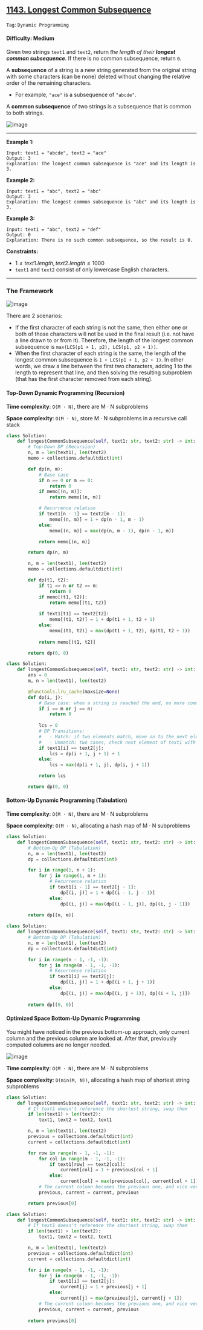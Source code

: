 ## [1143. Longest Common Subsequence](https://leetcode.com/problems/longest-common-subsequence)

```Tag```: ```Dynamic Programming```

#### Difficulty: Medium

Given two strings ```text1``` and ```text2```, return _the length of their __longest common subsequence___. If there is no common subsequence, return ```0```.

A __subsequence__ of a string is a new string generated from the original string with some characters (can be none) deleted without changing the relative order of the remaining characters.

- For example, ```"ace"``` is a subsequence of ```"abcde"```.

A __common subsequence__ of two strings is a subsequence that is common to both strings.

![image](https://github.com/quananhle/Python/assets/35042430/ab462b4d-e783-4b57-a570-3833b3a4d86c)

---

__Example 1:__
```
Input: text1 = "abcde", text2 = "ace" 
Output: 3  
Explanation: The longest common subsequence is "ace" and its length is 3.
```

__Example 2:__
```
Input: text1 = "abc", text2 = "abc"
Output: 3
Explanation: The longest common subsequence is "abc" and its length is 3.
```

__Example 3:__
```
Input: text1 = "abc", text2 = "def"
Output: 0
Explanation: There is no such common subsequence, so the result is 0.
```

__Constraints:__

- $1 \le text1.length, text2.length \le 1000$
- ```text1``` and ```text2``` consist of only lowercase English characters.

---

### The Framework

![image](https://leetcode.com/problems/longest-common-subsequence/solutions/598321/Figures/1143/subproblem_partial_graph_with_all_links.png)

There are 2 scenarios:

   - If the first character of each string is not the same, then either one or both of those characters will not be used in the final result (i.e. not have a line drawn to or from it). Therefore, the length of the longest common subsequence is ```max(LCS(p1 + 1, p2), LCS(p1, p2 + 1))```.
   - When the first character of each string is the same, the length of the longest common subsequence is ```1 + LCS(p1 + 1, p2 + 1)```. In other words, we draw a line between the first two characters, adding 1 to the length to represent that line, and then solving the resulting subproblem (that has the first character removed from each string).

#### Top-Down Dynamic Programming (Recursion)

__Time complexity__: ```O(M ⋅ N)```, there are M ⋅ N subproblems

__Space complexity__: ```O(M ⋅ N)```, store M ⋅ N subproblems in a recursive call stack

```Python
class Solution:
    def longestCommonSubsequence(self, text1: str, text2: str) -> int:
        # Top-Down DP (Recursion)
        n, m = len(text1), len(text2)
        memo = collections.defaultdict(int)

        def dp(n, m):
            # Base case
            if n == 0 or m == 0:
                return 0
            if memo[(n, m)]:
                return memo[(n, m)]

            # Recurrence relation
            if text1[n - 1] == text2[m - 1]:
                memo[(n, m)] = 1 + dp(n - 1, m - 1)
            else:
                memo[(n, m)] = max(dp(n, m - 1), dp(n - 1, m))

            return memo[(n, m)]

        return dp(n, m)
```

```Python
        n, m = len(text1), len(text2)
        memo = collections.defaultdict(int)

        def dp(t1, t2):
            if t1 == n or t2 == m:
                return 0
            if memo[(t1, t2)]:
                return memo[(t1, t2)]
            
            if text1[t1] == text2[t2]:
                memo[(t1, t2)] = 1 + dp(t1 + 1, t2 + 1)
            else:
                memo[(t1, t2)] = max(dp(t1 + 1, t2), dp(t1, t2 + 1))
            
            return memo[(t1, t2)]

        return dp(0, 0)
```

```Python
class Solution:
    def longestCommonSubsequence(self, text1: str, text2: str) -> int:
        ans = 0
        m, n = len(text1), len(text2)

        @functools.lru_cache(maxsize=None)
        def dp(i, j):
            # Base case: when a string is reached the end, no more common element
            if i == m or j == n:
                return 0
            
            lcs = 0
            # DP Transitions:
            #   - Match: if two elements match, move on to the next elements in both strings, count 1 to final answer
            #   - Unmatch: two cases, check next element of text1 with current element of text2, and vice versa
            if text1[i] == text2[j]:
                lcs = dp(i + 1, j + 1) + 1
            else:
                lcs = max(dp(i + 1, j), dp(i, j + 1))

            return lcs

        return dp(0, 0)
```

#### Bottom-Up Dynamic Programming (Tabulation)

__Time complexity__: ```O(M ⋅ N)```, there are M ⋅ N subproblems

__Space complexity__: ```O(M ⋅ N)```, allocating a hash map of M ⋅ N subproblems

```Python
class Solution:
    def longestCommonSubsequence(self, text1: str, text2: str) -> int:
        # Bottom-Up DP (Tabulation)
        n, m = len(text1), len(text2)
        dp = collections.defaultdict(int)

        for i in range(1, n + 1):
            for j in range(1, m + 1):
                # Recurrence relation
                if text1[i - 1] == text2[j - 1]:
                    dp[(i, j)] = 1 + dp[(i - 1, j - 1)]
                else:
                    dp[(i, j)] = max(dp[(i - 1, j)], dp[(i, j - 1)])
        
        return dp[(n, m)]
```

```Python
class Solution:
    def longestCommonSubsequence(self, text1: str, text2: str) -> int:
        # Bottom-Up DP (Tabulation)
        n, m = len(text1), len(text2)
        dp = collections.defaultdict(int)

        for i in range(n - 1, -1, -1):
            for j in range(m - 1, -1, -1):
                # Recurrence relation
                if text1[i] == text2[j]:
                    dp[(i, j)] = 1 + dp[(i + 1, j + 1)]
                else:
                    dp[(i, j)] = max(dp[(i, j + 1)], dp[(i + 1, j)])
        
        return dp[(0, 0)]
```

#### Optimized Space Bottom-Up Dynamic Programming

You might have noticed in the previous bottom-up approach, only current column and the previous column are looked at. After that, previously computed columns are no longer needed.

![image](https://user-images.githubusercontent.com/35042430/219426437-08edc4ac-907f-4a67-8d71-49f9f4c307a0.png)

__Time complexity__: ```O(M ⋅ N)```, there are M ⋅ N subproblems

__Space complexity__: ```O(min(M, N))```, allocating a hash map of shortest string subproblems

```Python
class Solution:
    def longestCommonSubsequence(self, text1: str, text2: str) -> int:
        # If text1 doesn't reference the shortest string, swap them 
        if len(text1) > len(text2):
            text1, text2 = text2, text1

        n, m = len(text1), len(text2)
        previous = collections.defaultdict(int)
        current = collections.defaultdict(int)

        for row in range(n - 1, -1, -1):
            for col in range(m - 1, -1, -1):
                if text1[row] == text2[col]:
                    current[col] = 1 + previous[col + 1]
                else:
                    current[col] = max(previous[col], current[col + 1])
            # The current column becomes the previous one, and vice versa.
            previous, current = current, previous

        return previous[0]
```

```Python
class Solution:
    def longestCommonSubsequence(self, text1: str, text2: str) -> int:
        # If text1 doesn't reference the shortest string, swap them 
        if len(text1) > len(text2):
            text1, text2 = text2, text1

        n, m = len(text1), len(text2)
        previous = collections.defaultdict(int)
        current = collections.defaultdict(int)

        for i in range(n - 1, -1, -1):
            for j in range(m - 1, -1, -1):
                if text1[i] == text2[j]:
                    current[j] = 1 + previous[j + 1]
                else:
                    current[j] = max(previous[j], current[j + 1])
            # The current column becomes the previous one, and vice versa.
            previous, current = current, previous
            
        return previous[0]
```
